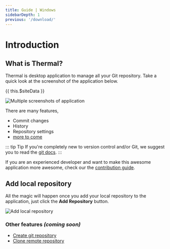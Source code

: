 ```yaml
---
title: Guide | Windows
sidebarDepth: 1
previous: '/download/'
---
```


# Introduction

## What is Thermal?

Thermal is desktop application to manage all your Git repository. Take a quick look at the screenshot of the application below.

{{ this.$siteData }}

![Multiple screenshots of application](/images/win/appScreenshots.png)

There are many features,

* Commit changes
* History
* Repository settings
* [more to come](https://www.notion.so/gitthermal/Release-notes-7d77751a39484413b7ca8564b3f390a9)

::: tip Tip
If you're completely new to version control and/or Git, we suggest you to read the [git docs](https://git-scm.com).
:::

If you are an experienced developer and want to make this awesome application more awesome, check our the [contribution guide](/contributing/).

## Add local repository

All the magic will happen once you add your local repository to the application, just click the **Add Repository** button. 

![Add local repository](/images/win/addLocalRepository.png)

### Other features _(coming soon)_

* [Create git repository](https://www.notion.so/gitthermal/Create-git-repository-8c019bf721984703a36a8fa7559e99d4#8c019bf721984703a36a8fa7559e99d4)
* [Clone remote repository](https://www.notion.so/gitthermal/Clone-remote-repository-d4a89b3527fa4809b532d28784732f5b#d4a89b3527fa4809b532d28784732f5b)